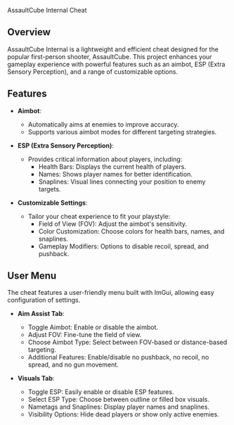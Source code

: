 AssaultCube Internal Cheat

Overview
---------
AssaultCube Internal is a lightweight and efficient cheat designed for the popular first-person shooter, AssaultCube. 
This project enhances your gameplay experience with powerful features such as an aimbot, ESP (Extra Sensory Perception), 
and a range of customizable options.

Features
---------
- **Aimbot**: 
  - Automatically aims at enemies to improve accuracy.
  - Supports various aimbot modes for different targeting strategies.

- **ESP (Extra Sensory Perception)**: 
  - Provides critical information about players, including:
    - Health Bars: Displays the current health of players.
    - Names: Shows player names for better identification.
    - Snaplines: Visual lines connecting your position to enemy targets.

- **Customizable Settings**:
  - Tailor your cheat experience to fit your playstyle:
    - Field of View (FOV): Adjust the aimbot's sensitivity.
    - Color Customization: Choose colors for health bars, names, and snaplines.
    - Gameplay Modifiers: Options to disable recoil, spread, and pushback.

User Menu
---------
The cheat features a user-friendly menu built with ImGui, allowing easy configuration of settings.

- **Aim Assist Tab**:
  - Toggle Aimbot: Enable or disable the aimbot.
  - Adjust FOV: Fine-tune the field of view.
  - Choose Aimbot Type: Select between FOV-based or distance-based targeting.
  - Additional Features: Enable/disable no pushback, no recoil, no spread, and no gun movement.

- **Visuals Tab**:
  - Toggle ESP: Easily enable or disable ESP features.
  - Select ESP Type: Choose between outline or filled box visuals.
  - Nametags and Snaplines: Display player names and snaplines.
  - Visibility Options: Hide dead players or show only active enemies.
